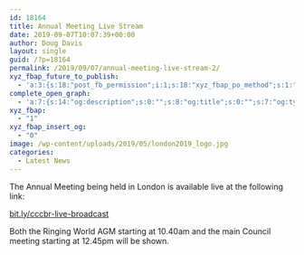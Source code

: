 ```yaml
---
id: 18164
title: Annual Meeting Live Stream
date: 2019-09-07T10:07:39+00:00
author: Doug Davis
layout: single
guid: /?p=18164
permalink: /2019/09/07/annual-meeting-live-stream-2/
xyz_fbap_future_to_publish:
  - 'a:3:{s:18:"post_fb_permission";i:1;s:18:"xyz_fbap_po_method";s:1:"2";s:16:"xyz_fbap_message";s:62:"News item added to the CCCBR website: {POST_TITLE} {PERMALINK}";}'
complete_open_graph:
  - 'a:7:{s:14:"og:description";s:0:"";s:8:"og:title";s:0:"";s:7:"og:type";s:0:"";s:12:"twitter:card";s:7:"summary";s:15:"twitter:creator";s:0:"";s:19:"twitter:description";s:0:"";s:8:"og:image";s:5:"17067";}'
xyz_fbap:
  - "1"
xyz_fbap_insert_og:
  - "0"
image: /wp-content/uploads/2019/05/london2019_logo.jpg
categories:
  - Latest News
---
```

The Annual Meeting being held in London is available live at the following link:

<a href="http://bit.ly/cccbr-live-broadcast" target="_blank" rel="noopener noreferrer">bit.ly/cccbr-live-broadcast</a>

Both the Ringing World AGM starting at 10.40am and the main Council meeting starting at 12.45pm will be shown.

&nbsp;
